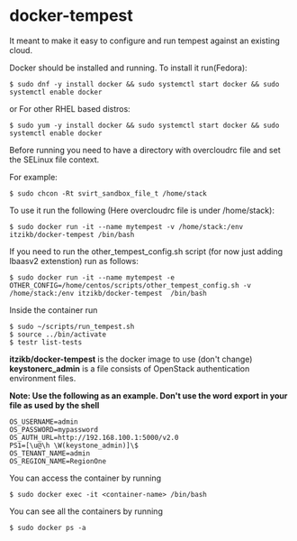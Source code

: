 # docker-tempest
It meant to make it easy to configure and run tempest against an existing cloud.

Docker should be installed and running.
To install it run(Fedora):
```
$ sudo dnf -y install docker && sudo systemctl start docker && sudo systemctl enable docker
```
or For other RHEL based distros:
```
$ sudo yum -y install docker && sudo systemctl start docker && sudo systemctl enable docker
```

Before running you need to have a directory with overcloudrc file and set the SELinux file context. 

For example:
```
$ sudo chcon -Rt svirt_sandbox_file_t /home/stack
```

To use it run the following (Here overcloudrc file is under /home/stack):
```
$ sudo docker run -it --name mytempest -v /home/stack:/env itzikb/docker-tempest /bin/bash
```

If you need to run the other_tempest_config.sh script (for now just adding lbaasv2 extenstion) run as follows:

```
$ sudo docker run -it --name mytempest -e OTHER_CONFIG=/home/centos/scripts/other_tempest_config.sh -v /home/stack:/env itzikb/docker-tempest  /bin/bash
```

Inside the container run
```
$ sudo ~/scripts/run_tempest.sh
$ source ../bin/activate
$ testr list-tests
```
**itzikb/docker-tempest** is the docker image to use (don't change)  
**keystonerc_admin** is a file consists of OpenStack authentication environment files.

**Note: Use the following as an example. Don't use the word export in your file as used by the shell**
```
OS_USERNAME=admin
OS_PASSWORD=mypassword
OS_AUTH_URL=http://192.168.100.1:5000/v2.0
PS1=[\u@\h \W(keystone_admin)]\$
OS_TENANT_NAME=admin
OS_REGION_NAME=RegionOne
```

You can access the container by running
```
$ sudo docker exec -it <container-name> /bin/bash
```
You can see all the containers by running
```
$ sudo docker ps -a 
```
